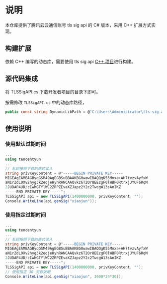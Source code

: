 # 说明
本仓库提供了腾讯云云通信账号 tls sig api 的 C# 版本，采用 C++ 扩展方式实现。

## 构建扩展
依赖 C++ 编写的动态库，需要使用 tls sig api [C++ 项目](https://github.com/tencentyun/tls-sig-api)进行构建。

## 源代码集成
将 TLSSigAPI.cs 下载开发者项目的目录下即可。

按需修改 `TLSSigAPI.cs` 中的动态库路径，
```C#
public const string DynamicLibPath = @"C:\Users\Administrator\tls-sig-api\Release\tlsignaturecs.dll";
```

## 使用说明
### 使用默认过期时间
```C#
...
using tencentyun
...
// 私钥按照下载的格式读入
string privKeyContent = @"-----BEGIN PRIVATE KEY-----
MIGEAgEAMBAGByqGSM49AgEGBSuBBAAKBG0wawIBAQQgK55Mnxa+AH7tvzvAyfxW
aN1rZdL0Xv2hyg3k2eqjeHyhRANCAAQvkz6T2Or8EEzgF0lWBF0RtrxjJYUF6RqM
2JUDAP4UD/cIwhGTYlWC2ZRPZEvaXZJapz2Y2c2TwcgW13sAnIKZ
-----END PRIVATE KEY-----";
TLSSigAPI api = new TLSSigAPI(1400000000, privKeyContent, "");
Console.WriteLine(api.genSig("xiaojun"));
```

### 使用指定过期时间
```C#
...
using tencentyun
...
// 私钥按照下载的格式读入
string privKeyContent = @"-----BEGIN PRIVATE KEY-----
MIGEAgEAMBAGByqGSM49AgEGBSuBBAAKBG0wawIBAQQgK55Mnxa+AH7tvzvAyfxW
aN1rZdL0Xv2hyg3k2eqjeHyhRANCAAQvkz6T2Or8EEzgF0lWBF0RtrxjJYUF6RqM
2JUDAP4UD/cIwhGTYlWC2ZRPZEvaXZJapz2Y2c2TwcgW13sAnIKZ
-----END PRIVATE KEY-----";
TLSSigAPI api = new TLSSigAPI(1400000000, privKeyContent, "");
// 使用指定 30 天有效期
Console.WriteLine(api.genSig("xiaojun", 3600*24*30));
```

